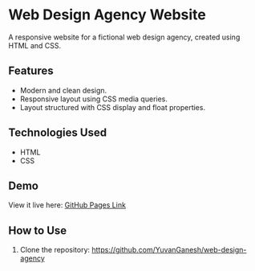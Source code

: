 # Web Design Agency Website
A responsive website for a fictional web design agency, created using HTML and CSS.

## Features
- Modern and clean design.
- Responsive layout using CSS media queries.
- Layout structured with CSS display and float properties.

## Technologies Used
- HTML
- CSS

## Demo
View it live here: [GitHub Pages Link](https://yuvanganesh.github.io/web-design-agency/)

## How to Use
1. Clone the repository: https://github.com/YuvanGanesh/web-design-agency
